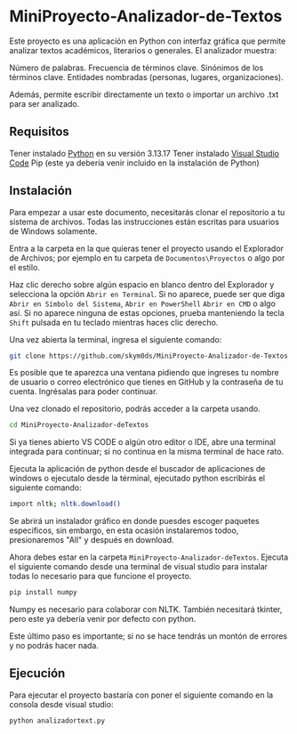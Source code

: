 # MiniProyecto-Analizador-de-Textos
Este proyecto es una aplicación en Python con interfaz gráfica que permite analizar textos académicos, literarios o generales.
El analizador muestra:

Número de palabras.
Frecuencia de términos clave.
Sinónimos de los términos clave.
Entidades nombradas (personas, lugares, organizaciones).

Además, permite escribir directamente un texto o importar un archivo .txt para ser analizado.

## Requisitos
Tener instalado [Python] en su versión 3.13.17 
Tener instalado [Visual Studio Code]
Pip (este ya debería venir incluido en la instalación de Python)

## Instalación
Para empezar a usar este documento, necesitarás clonar el repositorio a tu sistema de archivos. Todas las instrucciones están escritas para usuarios de Windows solamente.

Entra a la carpeta en la que quieras tener el proyecto usando el Explorador de Archivos; por ejemplo en tu carpeta de `Documentos\Proyectos` o algo por el estilo.

Haz clic derecho sobre algún espacio en blanco dentro del Explorador y selecciona la opción `Abrir en Terminal`. Si no aparece, puede ser que diga `Abrir en Símbolo del Sistema`, `Abrir en PowerShell` `Abrir en CMD` o algo así. Si no aparece ninguna de estas opciones, prueba manteniendo la tecla `Shift` pulsada en tu teclado mientras haces clic derecho.

Una vez abierta la terminal, ingresa el siguiente comando:

```bash
git clone https://github.com/skym0ds/MiniProyecto-Analizador-de-Textos
```

Es posible que te aparezca una ventana pidiendo que ingreses tu nombre de usuario o correo electrónico que tienes en GitHub y la contraseña de tu cuenta. Ingrésalas para poder continuar.

Una vez clonado el repositorio, podrás acceder a la carpeta usando.

```bash
cd MiniProyecto-Analizador-deTextos
```

Si ya tienes abierto VS CODE o algún otro editor o IDE, abre una terminal integrada para continuar; si no continua en la misma terminal de hace rato.

Ejecuta la aplicación de python desde el buscador de aplicaciones de windows o ejecutalo desde la términal, ejecutado python escribirás el siguiente comando:

```bash
import nltk; nltk.download() 
```
Se abrirá un instalador gráfico en donde puesdes escoger paquetes especificos, sin embargo, en esta ocasión instalaremos todoo, presionaremos "All" y después en download.

Ahora debes estar en la carpeta `MiniProyecto-Analizador-deTextos`. Ejecuta el siguiente comando desde una terminal de visual studio para instalar todas lo necesario para que funcione el proyecto.

```bash
pip install numpy
```
Numpy es necesario para colaborar con NLTK.
También necesitará tkinter, pero este ya debería venir por defecto con python.

Este último paso es importante; si no se hace tendrás un montón de errores y no podrás hacer nada.


## Ejecución

Para ejecutar el proyecto bastaría con poner el siguiente comando en la consola desde visual studio:

```bash
python analizadortext.py
```





















[Python]: https://www.python.org/downloads/
[Visual Studio Code]: https://code.visualstudio.com/

